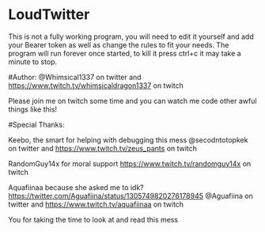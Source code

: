 # LoudTwitter
This is not a fully working program, you will need to edit it yourself and add your Bearer token as well as change the rules to fit your needs.
The program will run forever once started, to kill it press ctrl+c it may take a minute to stop.

#Author: 
@Whimsical1337 on twitter and https://www.twitch.tv/whimsicaldragon1337 on twitch

Please join me on twitch some time and you can watch me code other awful things like this!

#Special Thanks:

Keebo, the smart for helping with debugging this mess @secodntotopkek on twitter and https://www.twitch.tv/zeus_pants on twitch

RandomGuy14x for moral support https://www.twitch.tv/randomguy14x on twitch

Aquafiinaa because she asked me to idk? https://twitter.com/Aguafiina/status/1305749820276178945 @Aguafiina on twitter and https://www.twitch.tv/aquafiinaa on twitch

You for taking the time to look at and read this mess
